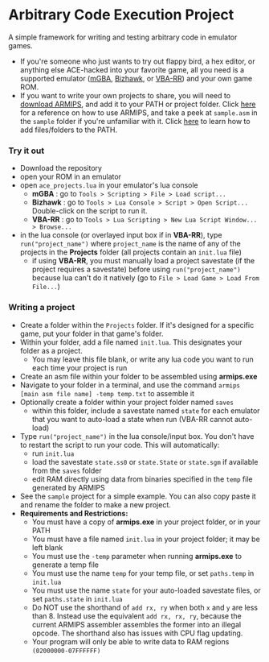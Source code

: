 # Arbitrary Code Execution Project

A simple framework for writing and testing arbitrary code in emulator games.
- If you're someone who just wants to try out flappy bird, a hex editor, or anything else ACE-hacked into your favorite game, all you need is a supported emulator ([mGBA](https://mgba.io/downloads.html), [Bizhawk](https://tasvideos.org/Bizhawk), or [VBA-RR](https://tasvideos.org/EmulatorResources/VBA)) and your own game ROM.
- If you want to write your own projects to share, you will need to [download ARMIPS](https://buildbot.orphis.net/armips/), and add it to your PATH or project folder.  Click [here](https://github.com/Kingcom/armips) for a reference on how to use ARMIPS, and take a peek at `sample.asm` in the `sample` folder if you're unfamiliar with it.  Click [here](https://gist.github.com/nex3/c395b2f8fd4b02068be37c961301caa7) to learn how to add files/folders to the PATH.

### Try it out
- Download the repository
- open your ROM in an emulator
- open `ace_projects.lua` in your emulator's lua console
  - **mGBA**    : go to `Tools > Scripting > File > Load script...`
  - **Bizhawk** : go to `Tools > Lua Console > Script > Open Script...`  Double-click on the script to run it.
  - **VBA-RR**  : go to `Tools > Lua Scripting > New Lua Script Window... > Browse...`
- in the lua console (or overlayed input box if in **VBA-RR**), type `run("project_name")` where `project_name` is the name of any of the projects in the **Projects** folder (all projects contain an `init.lua` file)
  - if using **VBA-RR**, you must manually load a project savestate (if the project requires a savestate) before using `run("project_name")` because lua can't do it natively (go to `File > Load Game > Load From File...`)

### Writing a project
- Create a folder within the `Projects` folder.  If it's designed for a specific game, put your folder in that game's folder.
- Within your folder, add a file named `init.lua`.  This designates your folder as a project.
  - You may leave this file blank, or write any lua code you want to run each time your project is run
- Create an asm file within your folder to be assembled using **armips.exe**
- Navigate to your folder in a terminal, and use the command `armips [main asm file name] -temp temp.txt` to assemble it
- Optionally create a folder within your project folder named `saves`
  - within this folder, include a savestate named `state` for each emulator that you want to auto-load a state when run (VBA-RR cannot auto-load)
- Type `run("project_name")` in the lua console/input box.  You don't have to restart the script to run your code. This will automatically:
  - run `init.lua`
  - load the savestate `state.ss0` or `state.State` or `state.sgm` if available from the `saves` folder
  - edit RAM directly using data from binaries specified in the `temp` file generated by ARMIPS
- See the `sample` project for a simple example.  You can also copy paste it and rename the folder to make a new project.
- **Requirements and Restrictions:**
  - You must have a copy of **armips.exe** in your project folder, or in your PATH
  - You must have a file named `init.lua` in your project folder; it may be left blank
  - You must use the `-temp` parameter when running **armips.exe** to generate a temp file
  - You must use the name `temp` for your temp file, or set `paths.temp` in `init.lua`
  - You must use the name `state` for your auto-loaded savestate files, or set `paths.state` in `init.lua`
  - Do NOT use the shorthand of `add rx, ry` when both `x` and `y` are less than 8.  Instead use the equivalent `add rx, rx, ry`, because the current ARMIPS assembler assembles the former into an illegal opcode.  The shorthand also has issues with CPU flag updating.
  - Your program will only be able to write data to RAM regions `(02000000-07FFFFFF)`
